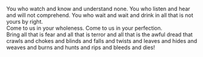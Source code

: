 You who watch and know and understand none. You who listen and hear and will not comprehend. You who wait and wait and drink in all that is not yours by right.  
Come to us in your wholeness. Come to us in your perfection.  
Bring all that is fear and all that is terror and all that is the awful dread that crawls and chokes and blinds and falls
and twists and leaves and hides and weaves and burns and hunts and rips and bleeds and dies!

